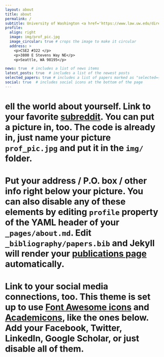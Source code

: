 ```yaml
---
layout: about
title: about
permalink: /
subtitle: University of Washington <a href='https://www.law.uw.edu/directory/affiliate-faculty/cheong-inyoung'>School of Law</a>. <a href='https://seclab.cs.washington.edu/people/'>Security & Privacy Lab</a>. <a href='https://techpolicylab.uw.edu/about/#our-people'>Tech Policy Lab.
profile:
  align: right
  image: img/prof_pic.jpg
  image_circular: true # crops the image to make it circular
  address: >
    <p>CSE2 #322 </p>
    <p>3800 E Stevens Way NE</p>
    <p>Seattle, WA 98195</p>

news: true  # includes a list of news items
latest_posts: true  # includes a list of the newest posts
selected_papers: true # includes a list of papers marked as "selected={true}"
social: true  # includes social icons at the bottom of the page
---
```


# ell the world about yourself. Link to your favorite [subreddit](http://reddit.com). You can put a picture in, too. The code is already in, just name your picture `prof_pic.jpg` and put it in the `img/` folder.

# Put your address / P.O. box / other info right below your picture. You can also disable any of these elements by editing `profile` property of the YAML header of your `_pages/about.md`. Edit `_bibliography/papers.bib` and Jekyll will render your [publications page](/al-folio/publications/) automatically.

# Link to your social media connections, too. This theme is set up to use [Font Awesome icons](http://fortawesome.github.io/Font-Awesome/) and [Academicons](https://jpswalsh.github.io/academicons/), like the ones below. Add your Facebook, Twitter, LinkedIn, Google Scholar, or just disable all of them.
